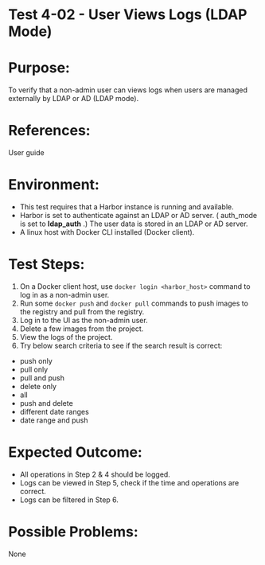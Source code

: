 Test 4-02 - User Views Logs (LDAP Mode)
=======

# Purpose:

To verify that a non-admin user can views logs when users are managed externally by LDAP or AD (LDAP mode).

# References:
User guide

# Environment:
* This test requires that a Harbor instance is running and available.
* Harbor is set to authenticate against an LDAP or AD server. ( auth_mode is set to **ldap_auth** .) The user data is stored in an LDAP or AD server.
* A linux host with Docker CLI installed (Docker client).

# Test Steps:
1. On a Docker client host, use `docker login <harbor_host>` command to log in as a non-admin user.
2. Run some `docker push` and `docker pull` commands to push images to the registry and pull from the registry.
3. Log in to the UI as the non-admin user.
4. Delete a few images from the project.
5. View the logs of the project.
6. Try below search criteria to see if the search result is correct:

* push only
* pull only
* pull and push
* delete only
* all
* push and delete
* different date ranges
* date range and push

# Expected Outcome:
* All operations in Step 2 & 4 should be logged.
* Logs can be viewed in Step 5, check if the time and operations are correct.
* Logs can be filtered in Step 6.

# Possible Problems:
None